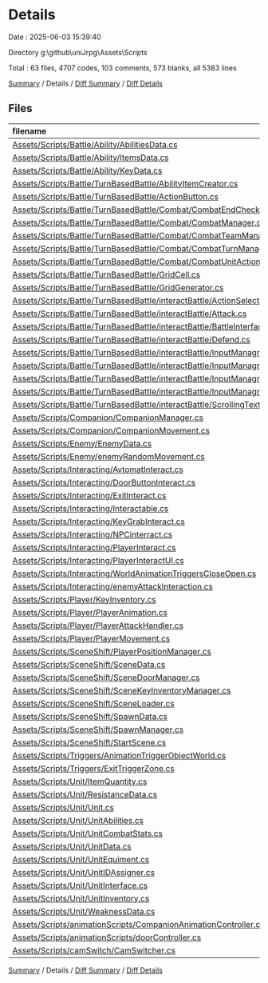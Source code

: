 # Details

Date : 2025-06-03 15:39:40

Directory g:\\github\\uniJrpg\\Assets\\Scripts

Total : 63 files,  4707 codes, 103 comments, 573 blanks, all 5383 lines

[Summary](results.md) / Details / [Diff Summary](diff.md) / [Diff Details](diff-details.md)

## Files
| filename | language | code | comment | blank | total |
| :--- | :--- | ---: | ---: | ---: | ---: |
| [Assets/Scripts/Battle/Ability/AbilitiesData.cs](/Assets/Scripts/Battle/Ability/AbilitiesData.cs) | C# | 32 | 0 | 3 | 35 |
| [Assets/Scripts/Battle/Ability/ItemsData.cs](/Assets/Scripts/Battle/Ability/ItemsData.cs) | C# | 19 | 0 | 2 | 21 |
| [Assets/Scripts/Battle/Ability/KeyData.cs](/Assets/Scripts/Battle/Ability/KeyData.cs) | C# | 15 | 2 | 1 | 18 |
| [Assets/Scripts/Battle/TurnBasedBattle/AbilityItemCreator.cs](/Assets/Scripts/Battle/TurnBasedBattle/AbilityItemCreator.cs) | C# | 331 | 4 | 44 | 379 |
| [Assets/Scripts/Battle/TurnBasedBattle/ActionButton.cs](/Assets/Scripts/Battle/TurnBasedBattle/ActionButton.cs) | C# | 72 | 0 | 5 | 77 |
| [Assets/Scripts/Battle/TurnBasedBattle/Combat/CombatEndСhecker.cs](/Assets/Scripts/Battle/TurnBasedBattle/Combat/CombatEnd%D0%A1hecker.cs) | C# | 49 | 0 | 7 | 56 |
| [Assets/Scripts/Battle/TurnBasedBattle/Combat/CombatManager.cs](/Assets/Scripts/Battle/TurnBasedBattle/Combat/CombatManager.cs) | C# | 174 | 0 | 28 | 202 |
| [Assets/Scripts/Battle/TurnBasedBattle/Combat/CombatTeamManager.cs](/Assets/Scripts/Battle/TurnBasedBattle/Combat/CombatTeamManager.cs) | C# | 53 | 0 | 10 | 63 |
| [Assets/Scripts/Battle/TurnBasedBattle/Combat/CombatTurnManager.cs](/Assets/Scripts/Battle/TurnBasedBattle/Combat/CombatTurnManager.cs) | C# | 150 | 1 | 18 | 169 |
| [Assets/Scripts/Battle/TurnBasedBattle/Combat/CombatUnitAction.cs](/Assets/Scripts/Battle/TurnBasedBattle/Combat/CombatUnitAction.cs) | C# | 60 | 0 | 10 | 70 |
| [Assets/Scripts/Battle/TurnBasedBattle/GridCell.cs](/Assets/Scripts/Battle/TurnBasedBattle/GridCell.cs) | C# | 12 | 2 | 5 | 19 |
| [Assets/Scripts/Battle/TurnBasedBattle/GridGenerator.cs](/Assets/Scripts/Battle/TurnBasedBattle/GridGenerator.cs) | C# | 92 | 0 | 14 | 106 |
| [Assets/Scripts/Battle/TurnBasedBattle/interactBattle/ActionSelectorController.cs](/Assets/Scripts/Battle/TurnBasedBattle/interactBattle/ActionSelectorController.cs) | C# | 332 | 3 | 26 | 361 |
| [Assets/Scripts/Battle/TurnBasedBattle/interactBattle/Attack.cs](/Assets/Scripts/Battle/TurnBasedBattle/interactBattle/Attack.cs) | C# | 77 | 0 | 7 | 84 |
| [Assets/Scripts/Battle/TurnBasedBattle/interactBattle/BattleInterfaceController.cs](/Assets/Scripts/Battle/TurnBasedBattle/interactBattle/BattleInterfaceController.cs) | C# | 150 | 1 | 8 | 159 |
| [Assets/Scripts/Battle/TurnBasedBattle/interactBattle/Defend.cs](/Assets/Scripts/Battle/TurnBasedBattle/interactBattle/Defend.cs) | C# | 75 | 0 | 4 | 79 |
| [Assets/Scripts/Battle/TurnBasedBattle/interactBattle/InputManagment/ActionSelector.cs](/Assets/Scripts/Battle/TurnBasedBattle/interactBattle/InputManagment/ActionSelector.cs) | C# | 172 | 0 | 5 | 177 |
| [Assets/Scripts/Battle/TurnBasedBattle/interactBattle/InputManagment/AreaSelector.cs](/Assets/Scripts/Battle/TurnBasedBattle/interactBattle/InputManagment/AreaSelector.cs) | C# | 81 | 13 | 15 | 109 |
| [Assets/Scripts/Battle/TurnBasedBattle/interactBattle/InputManagment/InputManager.cs](/Assets/Scripts/Battle/TurnBasedBattle/interactBattle/InputManagment/InputManager.cs) | C# | 87 | 3 | 5 | 95 |
| [Assets/Scripts/Battle/TurnBasedBattle/interactBattle/InputManagment/TargetSelector.cs](/Assets/Scripts/Battle/TurnBasedBattle/interactBattle/InputManagment/TargetSelector.cs) | C# | 226 | 0 | 35 | 261 |
| [Assets/Scripts/Battle/TurnBasedBattle/interactBattle/ScrollingText.cs](/Assets/Scripts/Battle/TurnBasedBattle/interactBattle/ScrollingText.cs) | C# | 97 | 0 | 4 | 101 |
| [Assets/Scripts/Companion/CompanionManager.cs](/Assets/Scripts/Companion/CompanionManager.cs) | C# | 157 | 4 | 19 | 180 |
| [Assets/Scripts/Companion/CompanionMovement.cs](/Assets/Scripts/Companion/CompanionMovement.cs) | C# | 128 | 9 | 14 | 151 |
| [Assets/Scripts/Enemy/EnemyData.cs](/Assets/Scripts/Enemy/EnemyData.cs) | C# | 25 | 0 | 4 | 29 |
| [Assets/Scripts/Enemy/enemyRandomMovement.cs](/Assets/Scripts/Enemy/enemyRandomMovement.cs) | C# | 222 | 2 | 16 | 240 |
| [Assets/Scripts/Interacting/AvtomatInteract.cs](/Assets/Scripts/Interacting/AvtomatInteract.cs) | C# | 39 | 4 | 11 | 54 |
| [Assets/Scripts/Interacting/DoorButtonInteract.cs](/Assets/Scripts/Interacting/DoorButtonInteract.cs) | C# | 64 | 0 | 7 | 71 |
| [Assets/Scripts/Interacting/ExitInteract.cs](/Assets/Scripts/Interacting/ExitInteract.cs) | C# | 57 | 2 | 9 | 68 |
| [Assets/Scripts/Interacting/Interactable.cs](/Assets/Scripts/Interacting/Interactable.cs) | C# | 10 | 1 | 5 | 16 |
| [Assets/Scripts/Interacting/KeyGrabInteract.cs](/Assets/Scripts/Interacting/KeyGrabInteract.cs) | C# | 38 | 1 | 6 | 45 |
| [Assets/Scripts/Interacting/NPCinterract.cs](/Assets/Scripts/Interacting/NPCinterract.cs) | C# | 25 | 1 | 10 | 36 |
| [Assets/Scripts/Interacting/PlayerInteract.cs](/Assets/Scripts/Interacting/PlayerInteract.cs) | C# | 61 | 0 | 10 | 71 |
| [Assets/Scripts/Interacting/PlayerInteractUI.cs](/Assets/Scripts/Interacting/PlayerInteractUI.cs) | C# | 27 | 2 | 6 | 35 |
| [Assets/Scripts/Interacting/WorldAnimationTriggersCloseOpen.cs](/Assets/Scripts/Interacting/WorldAnimationTriggersCloseOpen.cs) | C# | 32 | 1 | 10 | 43 |
| [Assets/Scripts/Interacting/enemyAttackInteraction.cs](/Assets/Scripts/Interacting/enemyAttackInteraction.cs) | C# | 59 | 0 | 6 | 65 |
| [Assets/Scripts/Player/KeyInventory.cs](/Assets/Scripts/Player/KeyInventory.cs) | C# | 22 | 0 | 3 | 25 |
| [Assets/Scripts/Player/PlayerAnimation.cs](/Assets/Scripts/Player/PlayerAnimation.cs) | C# | 32 | 3 | 7 | 42 |
| [Assets/Scripts/Player/PlayerAttackHandler.cs](/Assets/Scripts/Player/PlayerAttackHandler.cs) | C# | 80 | 7 | 14 | 101 |
| [Assets/Scripts/Player/PlayerMovement.cs](/Assets/Scripts/Player/PlayerMovement.cs) | C# | 20 | 2 | 10 | 32 |
| [Assets/Scripts/SceneShift/PlayerPositionManager.cs](/Assets/Scripts/SceneShift/PlayerPositionManager.cs) | C# | 38 | 1 | 4 | 43 |
| [Assets/Scripts/SceneShift/SceneData.cs](/Assets/Scripts/SceneShift/SceneData.cs) | C# | 31 | 2 | 7 | 40 |
| [Assets/Scripts/SceneShift/SceneDoorManager.cs](/Assets/Scripts/SceneShift/SceneDoorManager.cs) | C# | 65 | 4 | 10 | 79 |
| [Assets/Scripts/SceneShift/SceneKeyInventoryManager.cs](/Assets/Scripts/SceneShift/SceneKeyInventoryManager.cs) | C# | 77 | 1 | 6 | 84 |
| [Assets/Scripts/SceneShift/SceneLoader.cs](/Assets/Scripts/SceneShift/SceneLoader.cs) | C# | 43 | 8 | 8 | 59 |
| [Assets/Scripts/SceneShift/SpawnData.cs](/Assets/Scripts/SceneShift/SpawnData.cs) | C# | 7 | 0 | 1 | 8 |
| [Assets/Scripts/SceneShift/SpawnManager.cs](/Assets/Scripts/SceneShift/SpawnManager.cs) | C# | 31 | 3 | 5 | 39 |
| [Assets/Scripts/SceneShift/StartScene.cs](/Assets/Scripts/SceneShift/StartScene.cs) | C# | 28 | 1 | 4 | 33 |
| [Assets/Scripts/Triggers/AnimationTriggerObjectWorld.cs](/Assets/Scripts/Triggers/AnimationTriggerObjectWorld.cs) | C# | 22 | 3 | 9 | 34 |
| [Assets/Scripts/Triggers/ExitTriggerZone.cs](/Assets/Scripts/Triggers/ExitTriggerZone.cs) | C# | 14 | 0 | 2 | 16 |
| [Assets/Scripts/Unit/ItemQuantity.cs](/Assets/Scripts/Unit/ItemQuantity.cs) | C# | 6 | 0 | 0 | 6 |
| [Assets/Scripts/Unit/ResistanceData.cs](/Assets/Scripts/Unit/ResistanceData.cs) | C# | 7 | 0 | 1 | 8 |
| [Assets/Scripts/Unit/Unit.cs](/Assets/Scripts/Unit/Unit.cs) | C# | 39 | 0 | 4 | 43 |
| [Assets/Scripts/Unit/UnitAbilities.cs](/Assets/Scripts/Unit/UnitAbilities.cs) | C# | 38 | 0 | 4 | 42 |
| [Assets/Scripts/Unit/UnitCombatStats.cs](/Assets/Scripts/Unit/UnitCombatStats.cs) | C# | 148 | 0 | 20 | 168 |
| [Assets/Scripts/Unit/UnitData.cs](/Assets/Scripts/Unit/UnitData.cs) | C# | 323 | 3 | 29 | 355 |
| [Assets/Scripts/Unit/UnitEquiment.cs](/Assets/Scripts/Unit/UnitEquiment.cs) | C# | 30 | 0 | 5 | 35 |
| [Assets/Scripts/Unit/UnitIDAssigner.cs](/Assets/Scripts/Unit/UnitIDAssigner.cs) | C# | 16 | 0 | 2 | 18 |
| [Assets/Scripts/Unit/UnitInterface.cs](/Assets/Scripts/Unit/UnitInterface.cs) | C# | 75 | 5 | 9 | 89 |
| [Assets/Scripts/Unit/UnitInventory.cs](/Assets/Scripts/Unit/UnitInventory.cs) | C# | 134 | 0 | 9 | 143 |
| [Assets/Scripts/Unit/WeaknessData.cs](/Assets/Scripts/Unit/WeaknessData.cs) | C# | 7 | 0 | 1 | 8 |
| [Assets/Scripts/animationScripts/CompanionAnimationController.cs](/Assets/Scripts/animationScripts/CompanionAnimationController.cs) | C# | 17 | 3 | 4 | 24 |
| [Assets/Scripts/animationScripts/doorController.cs](/Assets/Scripts/animationScripts/doorController.cs) | C# | 38 | 0 | 4 | 42 |
| [Assets/Scripts/camSwitch/CamSwitcher.cs](/Assets/Scripts/camSwitch/CamSwitcher.cs) | C# | 19 | 1 | 2 | 22 |

[Summary](results.md) / Details / [Diff Summary](diff.md) / [Diff Details](diff-details.md)